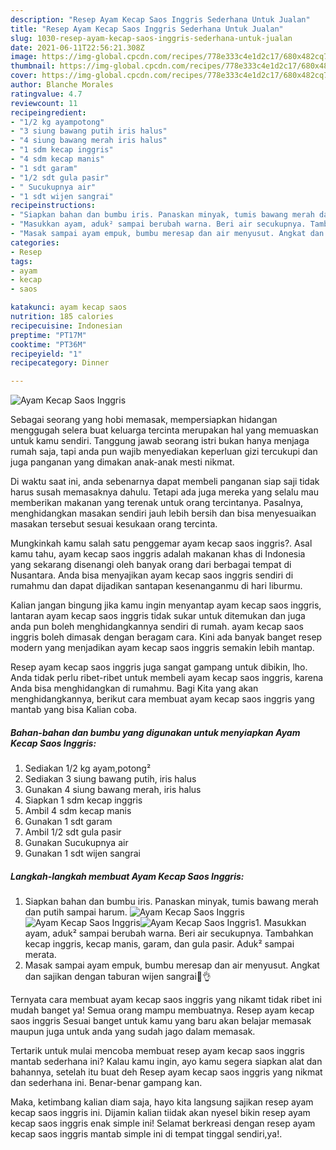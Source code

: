 ```yaml
---
description: "Resep Ayam Kecap Saos Inggris Sederhana Untuk Jualan"
title: "Resep Ayam Kecap Saos Inggris Sederhana Untuk Jualan"
slug: 1030-resep-ayam-kecap-saos-inggris-sederhana-untuk-jualan
date: 2021-06-11T22:56:21.308Z
image: https://img-global.cpcdn.com/recipes/778e333c4e1d2c17/680x482cq70/ayam-kecap-saos-inggris-foto-resep-utama.jpg
thumbnail: https://img-global.cpcdn.com/recipes/778e333c4e1d2c17/680x482cq70/ayam-kecap-saos-inggris-foto-resep-utama.jpg
cover: https://img-global.cpcdn.com/recipes/778e333c4e1d2c17/680x482cq70/ayam-kecap-saos-inggris-foto-resep-utama.jpg
author: Blanche Morales
ratingvalue: 4.7
reviewcount: 11
recipeingredient:
- "1/2 kg ayampotong"
- "3 siung bawang putih iris halus"
- "4 siung bawang merah iris halus"
- "1 sdm kecap inggris"
- "4 sdm kecap manis"
- "1 sdt garam"
- "1/2 sdt gula pasir"
- " Sucukupnya air"
- "1 sdt wijen sangrai"
recipeinstructions:
- "Siapkan bahan dan bumbu iris. Panaskan minyak, tumis bawang merah dan putih sampai harum."
- "Masukkan ayam, aduk² sampai berubah warna. Beri air secukupnya. Tambahkan kecap inggris, kecap manis, garam, dan gula pasir. Aduk² sampai merata."
- "Masak sampai ayam empuk, bumbu meresap dan air menyusut. Angkat dan sajikan dengan taburan wijen sangrai🥰👌"
categories:
- Resep
tags:
- ayam
- kecap
- saos

katakunci: ayam kecap saos 
nutrition: 185 calories
recipecuisine: Indonesian
preptime: "PT17M"
cooktime: "PT36M"
recipeyield: "1"
recipecategory: Dinner

---
```



![Ayam Kecap Saos Inggris](https://img-global.cpcdn.com/recipes/778e333c4e1d2c17/680x482cq70/ayam-kecap-saos-inggris-foto-resep-utama.jpg)

Sebagai seorang yang hobi memasak, mempersiapkan hidangan menggugah selera buat keluarga tercinta merupakan hal yang memuaskan untuk kamu sendiri. Tanggung jawab seorang istri bukan hanya menjaga rumah saja, tapi anda pun wajib menyediakan keperluan gizi tercukupi dan juga panganan yang dimakan anak-anak mesti nikmat.

Di waktu  saat ini, anda sebenarnya dapat membeli panganan siap saji tidak harus susah memasaknya dahulu. Tetapi ada juga mereka yang selalu mau memberikan makanan yang terenak untuk orang tercintanya. Pasalnya, menghidangkan masakan sendiri jauh lebih bersih dan bisa menyesuaikan masakan tersebut sesuai kesukaan orang tercinta. 



Mungkinkah kamu salah satu penggemar ayam kecap saos inggris?. Asal kamu tahu, ayam kecap saos inggris adalah makanan khas di Indonesia yang sekarang disenangi oleh banyak orang dari berbagai tempat di Nusantara. Anda bisa menyajikan ayam kecap saos inggris sendiri di rumahmu dan dapat dijadikan santapan kesenanganmu di hari liburmu.

Kalian jangan bingung jika kamu ingin menyantap ayam kecap saos inggris, lantaran ayam kecap saos inggris tidak sukar untuk ditemukan dan juga anda pun boleh menghidangkannya sendiri di rumah. ayam kecap saos inggris boleh dimasak dengan beragam cara. Kini ada banyak banget resep modern yang menjadikan ayam kecap saos inggris semakin lebih mantap.

Resep ayam kecap saos inggris juga sangat gampang untuk dibikin, lho. Anda tidak perlu ribet-ribet untuk membeli ayam kecap saos inggris, karena Anda bisa menghidangkan di rumahmu. Bagi Kita yang akan menghidangkannya, berikut cara membuat ayam kecap saos inggris yang mantab yang bisa Kalian coba.

<!--inarticleads1-->

##### Bahan-bahan dan bumbu yang digunakan untuk menyiapkan Ayam Kecap Saos Inggris:

1. Sediakan 1/2 kg ayam,potong²
1. Sediakan 3 siung bawang putih, iris halus
1. Gunakan 4 siung bawang merah, iris halus
1. Siapkan 1 sdm kecap inggris
1. Ambil 4 sdm kecap manis
1. Gunakan 1 sdt garam
1. Ambil 1/2 sdt gula pasir
1. Gunakan  Sucukupnya air
1. Gunakan 1 sdt wijen sangrai




<!--inarticleads2-->

##### Langkah-langkah membuat Ayam Kecap Saos Inggris:

1. Siapkan bahan dan bumbu iris. Panaskan minyak, tumis bawang merah dan putih sampai harum.
<img src="https://img-global.cpcdn.com/steps/36a97e1cce4c0c6e/160x128cq70/ayam-kecap-saos-inggris-langkah-memasak-1-foto.jpg" alt="Ayam Kecap Saos Inggris"><img src="https://img-global.cpcdn.com/steps/f6d21e44668eadcc/160x128cq70/ayam-kecap-saos-inggris-langkah-memasak-1-foto.jpg" alt="Ayam Kecap Saos Inggris"><img src="https://img-global.cpcdn.com/steps/497e4bcd4633828b/160x128cq70/ayam-kecap-saos-inggris-langkah-memasak-1-foto.jpg" alt="Ayam Kecap Saos Inggris">1. Masukkan ayam, aduk² sampai berubah warna. Beri air secukupnya. Tambahkan kecap inggris, kecap manis, garam, dan gula pasir. Aduk² sampai merata.
1. Masak sampai ayam empuk, bumbu meresap dan air menyusut. Angkat dan sajikan dengan taburan wijen sangrai🥰👌




Ternyata cara membuat ayam kecap saos inggris yang nikamt tidak ribet ini mudah banget ya! Semua orang mampu membuatnya. Resep ayam kecap saos inggris Sesuai banget untuk kamu yang baru akan belajar memasak maupun juga untuk anda yang sudah jago dalam memasak.

Tertarik untuk mulai mencoba membuat resep ayam kecap saos inggris mantab sederhana ini? Kalau kamu ingin, ayo kamu segera siapkan alat dan bahannya, setelah itu buat deh Resep ayam kecap saos inggris yang nikmat dan sederhana ini. Benar-benar gampang kan. 

Maka, ketimbang kalian diam saja, hayo kita langsung sajikan resep ayam kecap saos inggris ini. Dijamin kalian tiidak akan nyesel bikin resep ayam kecap saos inggris enak simple ini! Selamat berkreasi dengan resep ayam kecap saos inggris mantab simple ini di tempat tinggal sendiri,ya!.

